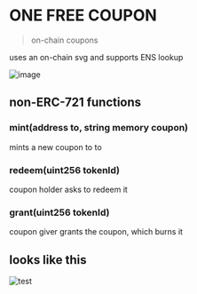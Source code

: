 # ONE FREE COUPON

> on-chain coupons

uses an on-chain svg
and supports ENS lookup

> 
![image](https://user-images.githubusercontent.com/5885679/135334888-e7cf045c-db2e-4d67-876b-751ac448117b.png)

## non-ERC-721 functions

### mint(address to, string memory coupon)

mints a new coupon to to

### redeem(uint256 tokenId)

coupon holder asks to redeem it

### grant(uint256 tokenId)

coupon giver grants the coupon, which burns it

## looks like this

![test](https://user-images.githubusercontent.com/5885679/135536468-783a1421-41e7-4414-8376-5e61a2ea0b24.png)
